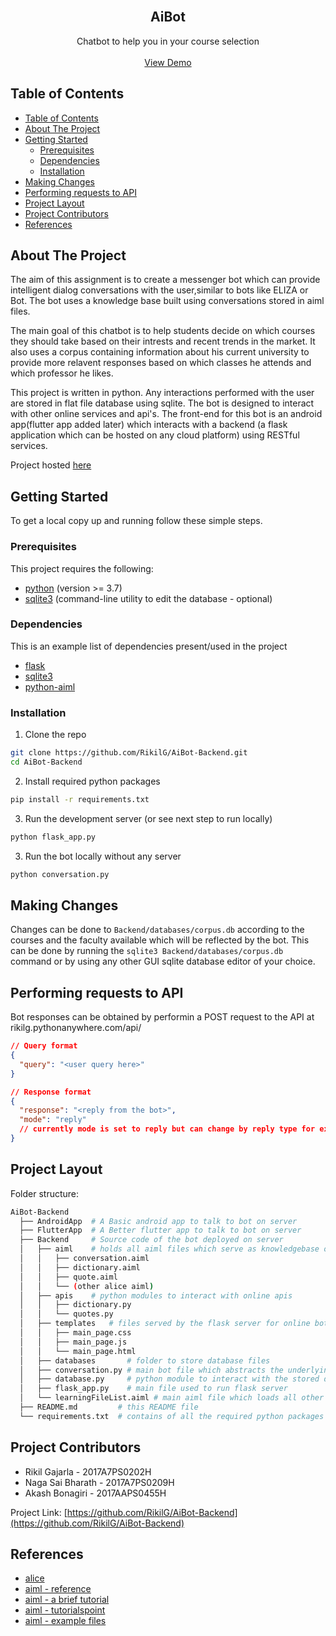 <!--
*** To avoid retyping too much info. Do a search and replace for the following:
*** RikilG, AiBot-Backend, twitter_handle, email
-->

<!-- PROJECT LOGO -->
<br />
<p align="center">
  <!-- <a href="https://github.com/RikilG/AiBot-Backend">
    <img src="images/logo.png" alt="Logo" width="80" height="80">
  </a> -->

  <h2 align="center">AiBot</h2>

  <p align="center">
    Chatbot to help you in your course selection
    <br />
    <br />
    <a href="https://rikilg.pythonanywhere.com/">View Demo</a>
  </p>
</p>


## Table of Contents

- [Table of Contents](#table-of-contents)
- [About The Project](#about-the-project)
- [Getting Started](#getting-started)
  - [Prerequisites](#prerequisites)
  - [Dependencies](#dependencies)
  - [Installation](#installation)
- [Making Changes](#making-changes)
- [Performing requests to API](#performing-requests-to-api)
- [Project Layout](#project-layout)
- [Project Contributors](#project-contributors)
- [References](#references)


## About The Project

The aim of this assignment is to create a messenger bot which can provide intelligent dialog 
conversations with the user,similar to bots like ELIZA or Bot. The bot uses a knowledge base 
built using conversations stored in aiml files.

The main goal of this chatbot is to help students decide on which courses they should take based 
on their intrests and recent trends in the market. It also uses a corpus containing information 
about his current university to provide more relavent responses based on which classes he attends 
and which professor he likes.

This project is written in python. Any interactions performed with the user are stored in flat 
file database using sqlite. The bot is designed to interact with other online services and api's.
The front-end for this bot is an android app(flutter app added later) which interacts with a 
backend (a flask application which can be hosted on any cloud platform) using RESTful services.

Project hosted [here](https://rikilg.pythonanywhere.com)


## Getting Started

To get a local copy up and running follow these simple steps.

### Prerequisites

This project requires the following:
 - [python](https://www.python.org/) (version >= 3.7)
 - [sqlite3](https://www.sqlite.org/) (command-line utility to edit the database - optional)

### Dependencies

This is an example list of dependencies present/used in the project
 - [flask](https://palletsprojects.com/p/flask/)
 - [sqlite3](https://docs.python.org/3/library/sqlite3.html)
 - [python-aiml](https://pypi.org/project/python-aiml/)

### Installation
 
1. Clone the repo
```sh
git clone https://github.com/RikilG/AiBot-Backend.git
cd AiBot-Backend
```
2. Install required python packages
```sh
pip install -r requirements.txt
```
3. Run the development server (or see next step to run locally)
```sh
python flask_app.py
```
3. Run the bot locally without any server
```sh
python conversation.py 
```

## Making Changes

Changes can be done to `Backend/databases/corpus.db` according to the courses 
and the faculty available which will be reflected by the bot. This can be done 
by running the `sqlite3 Backend/databases/corpus.db` command or by using any other GUI 
sqlite database editor of your choice.


## Performing requests to API

Bot responses can be obtained by performin a POST request to the API at 
rikilg.pythonanywhere.com/api/
```json
// Query format
{
  "query": "<user query here>"
}
```

```json
// Response format
{
  "response": "<reply from the bot>",
  "mode": "reply" 
  // currently mode is set to reply but can change by reply type for example audio or video by improving the bot in future.
}
```


## Project Layout

Folder structure:
```sh
AiBot-Backend
  ├── AndroidApp  # A Basic android app to talk to bot on server
  ├── FlutterApp  # A Better flutter app to talk to bot on server
  ├── Backend     # Source code of the bot deployed on server
  │   ├── aiml    # holds all aiml files which serve as knowledgebase of the bot
  │   │   ├── conversation.aiml
  │   │   ├── dictionary.aiml
  │   │   ├── quote.aiml
  │   │   └── (other alice aiml)
  │   ├── apis    # python modules to interact with online apis
  │   │   ├── dictionary.py
  │   │   └── quotes.py
  │   ├── templates   # files served by the flask server for online bot access
  │   │   ├── main_page.css
  │   │   ├── main_page.js
  │   │   └── main_page.html
  │   ├── databases       # folder to store database files 
  │   ├── conversation.py # main bot file which abstracts the underlying aiml interaction
  │   ├── database.py     # python module to interact with the stored database
  │   ├── flask_app.py    # main file used to run flask server
  │   └── learningFileList.aiml # main aiml file which loads all other aiml files
  ├── README.md         # this README file
  └── requirements.txt  # contains of all the required python packages
```


## Project Contributors

 - Rikil Gajarla - 2017A7PS0202H
 - Naga Sai Bharath - 2017A7PS0209H
 - Akash Bonagiri - 2017AAPS0455H

Project Link: [https://github.com/RikilG/AiBot-Backend](https://github.com/RikilG/AiBot-Backend)


## References

 - [alice](https://github.com/mz026/aiml-en-us-foundation-alice.v1-0)
 - [aiml - reference](http://callmom.pandorabots.com/static/reference/)
 - [aiml - a brief tutorial](https://arxiv.org/abs/1307.3091)
 - [aiml - tutorialspoint](https://www.tutorialspoint.com/aiml/aiml_introduction.htm)
 - [aiml - example files](https://github.com/pandorabots/Free-AIML)
